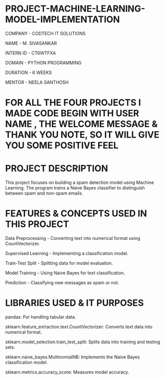 # PROJECT-MACHINE-LEARNING-MODEL-IMPLEMENTATION

COMPANY - CODTECH IT SOLUTIONS

NAME -  M. SIVASANKAR

INTERN ID - CT6WTFXA

DOMAIN - PYTHON PROGRAMMING

DURATION - 6 WEEKS

MENTOR - NEELA SANTHOSH

# FOR ALL THE FOUR PROJECTS I MADE CODE BEGIN WITH USER NAME , THE WELCOME MESSAGE & THANK YOU NOTE, SO IT WILL GIVE YOU SOME POSITIVE FEEL

# PROJECT DESCRIPTION

This project focuses on building a spam detection model using Machine Learning. The program trains a Naive Bayes classifier to distinguish between spam and non-spam emails.

# FEATURES & CONCEPTS USED IN THIS PROJECT

Data Preprocessing - Converting text into numerical format using CountVectorizer.

Supervised Learning - Implementing a classification model.

Train-Test Split - Splitting data for model evaluation.

Model Training - Using Naive Bayes for text classification.

Prediction - Classifying new messages as spam or not.

# LIBRARIES USED & IT PURPOSES

pandas: For handling tabular data.

sklearn.feature_extraction.text.CountVectorizer: Converts text data into numerical format.

sklearn.model_selection.train_test_split: Splits data into training and testing sets.

sklearn.naive_bayes.MultinomialNB: Implements the Naive Bayes classification model.

sklearn.metrics.accuracy_score: Measures model accuracy.
